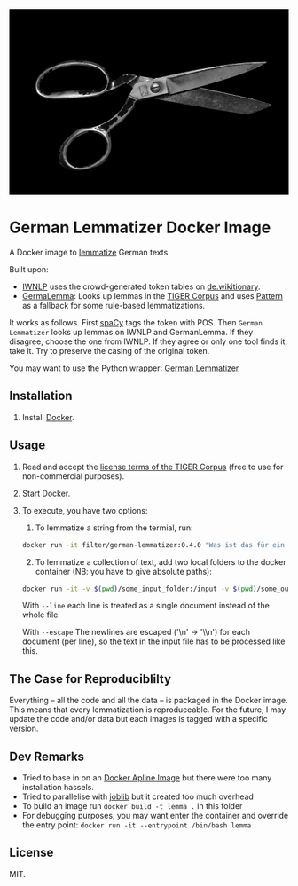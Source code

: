 <div align="center">
  <img src="matt-artz-353291-unsplash.jpg" alt="Scissors">
</div>

# German Lemmatizer Docker Image

A Docker image to [lemmatize](https://en.wikipedia.org/wiki/Lemmatisation) German texts.

Built upon:

-   [IWNLP](https://github.com/Liebeck/spacy-iwnlp) uses the crowd-generated token tables on [de.wikitionary](https://de.wiktionary.org/).
-   [GermaLemma](https://github.com/WZBSocialScienceCenter/germalemma): Looks up lemmas in the [TIGER Corpus](http://www.ims.uni-stuttgart.de/forschung/ressourcen/korpora/TIGERCorpus/) and uses [Pattern](https://www.clips.uantwerpen.be/pattern) as a fallback for some rule-based lemmatizations.

It works as follows. First [spaCy](https://spacy.io/) tags the token with POS. Then `German Lemmatizer` looks up lemmas on IWNLP and GermanLemma. If they disagree, choose the one from IWNLP. If they agree or only one tool finds it, take it. Try to preserve the casing of the original token.

You may want to use the Python wrapper: [German Lemmatizer](https://github.com/jfilter/german-lemmatizer)

## Installation

1. Install [Docker](https://docs.docker.com/).

## Usage

1. Read and accept the [license terms of the TIGER Corpus](http://www.ims.uni-stuttgart.de/forschung/ressourcen/korpora/TIGERCorpus/license/htmlicense.html) (free to use for non-commercial purposes).
2. Start Docker.
3. To execute, you have two options:

    1. To lemmatize a string from the termial, run:

    ```bash
    docker run -it filter/german-lemmatizer:0.4.0 "Was ist das für ein Leben?"
    ```

    2. To lemmatize a collection of text, add two local folders to the docker container (NB: you have to give absolute paths):

    ```bash
    docker run -it -v $(pwd)/some_input_folder:/input -v $(pwd)/some_output_folder:/output filter/german-lemmatizer:0.4.0 [--line] [--escape]
    ```

    With `--line` each line is treated as a single document instead of the whole file.

    With `--escape` The newlines are escaped ('\n' -> '\\\n') for each document (per line), so the text in the input file has to be processed like this.

## The Case for Reproduciblilty

Everything – all the code and all the data – is packaged in the Docker image. This means that every lemmatization is reproduceable. For the future, I may update the code and/or data but each images is tagged with a specific version.

## Dev Remarks

-   Tried to base in on an [Docker Apline Image](https://hub.docker.com/_/alpine/) but there were too many installation hassels.
-   Tried to parallelise with [joblib](https://github.com/joblib/joblib) but it created too much overhead
-   To build an image run `docker build -t lemma .` in this folder
-   For debugging purposes, you may want enter the container and override the entry point: `docker run -it --entrypoint /bin/bash lemma`

## License

MIT.
